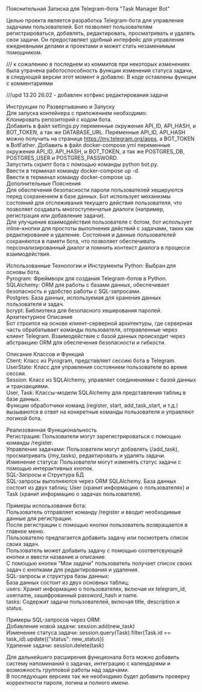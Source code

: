 Пояснительная Записка для Telegram-бота "Task Manager Bot"

Целью проекта является разработка Telegram-бота для управления задачами пользователей. Бот позволяет пользователям регистрироваться, добавлять, редактировать, просматривать и удалять свои задачи. Он предоставляет удобный интерфейс для управления ежедневными делами и проектами и может стать незаменимым помощником.

/// к сожалению в последнем из коммитов при некоторых изменениях была утрачена работоспособность функции изменения статуса задачи, в следующей версии этот момент я добавлю. В коде оставлены функции с комментариями

///upd 13.20 26.02 - добавлен хотфикс редактирования задачи

Инструкции по Развертыванию и Запуску  
Для запуска контейнера с приложением необходимо:  
Клонировать репозиторий с кодом бота.  
Добавить в файл settings.py переменные окружения API_ID, API_HASH, и BOT_TOKEN, а так же DATABASE_URL. 
Переменные API_ID, API_HASH можно получить на странице https://my.telegram.org/apps, а BOT_TOKEN в BotFather.
Добавить в файл docker-compose.yml переменные окружения API_ID, API_HASH, и BOT_TOKEN, а так же POSTGRES_DB, POSTGRES_USER и POSTGRES_PASSWORD.  
Запустить скрипт бота с помощью команды python bot.py.  
Ввести в терминал команду docker-compose up -d.  
Ввести в терминал команду docker-compose up.  
Дополнительные Пояснения  
Для обеспечения безопасности пароли пользователей хешируются перед сохранением в базе данных. Бот использует механизмы состояний для отслеживания текущего действия пользователя, что позволяет создавать многоступенчатые диалоги (например, регистрация или добавление задачи).  
Для улучшения взаимодействия пользователя с ботом, бот использует inline-кнопки для простоты выполнения действий с задачами, таких как редактирование и удаление. Состояния и данные пользователей сохраняются в памяти бота, что позволяет обеспечивать персонализированный диалог и помнить контекст диалога в процессе взаимодействия.  

Использованные Технологии и Инструменты
Python: Выбран для основы бота.  
Pyrogram: Фреймворк для создания Telegram-ботов в Python.  
SQLAlchemy: ORM для работы с базами данных, обеспечивает безопасность и удобство работы с SQL-запросами.  
Postgres: База данных, используемая для хранения данных пользователя и задач.  
bcrypt: Библиотека для безопасного хеширования паролей.  
Архитектурное Описание  
Бот строится на основе клиент-серверной архитектуры, где серверная часть обрабатывает команды пользователя, отправленные через клиент Telegram. Взаимодействие с базой данных происходит через абстракцию ORM для обеспечения безопасности и гибкости.  

Описание Классов и Функций  
Client: Класс из Pyrogram, представляет сессию бота в Telegram.  
UserState: Класс для управления состоянием пользователя во время сессии.  
Session: Класс из SQLAlchemy, управляет соединениями с базой данных и транзакциями.  
User, Task: Классы-модели SQLAlchemy для представления таблиц в базе данных.  
Функции обработчики команд (register, start, add_task_start, и т.д.) вызываются в ответ на конкретные команды пользователя и управляют логикой бота.  

Реализованная Функциональность  
Регистрация: Пользователи могут зарегистрироваться с помощью команды /register.  
Управление задачами: Пользователи могут добавлять (/add_task), просматривать (/my_tasks), редактировать и удалять задачи.  
Изменение статуса: Пользователи могут изменять статус задачи с помощью интерактивных кнопок.  
SQL-Запросы и Структура БД  
SQL-запросы выполняются через ORM SQLAlchemy. База данных состоит из двух таблиц: User (хранит информацию о пользователях) и Task (хранит информацию о задачах пользователя).  

Примеры использования бота:  
Пользователь отправляет команду /register и вводит необходимые данные для регистрации.  
После регистрации с помощью кнопки пользователь возвращается в главное меню.  
Пользователю предлагается добавить задачу или посмотреть список своих задач.  
Пользователь может добавить задачу с помощью соответсвующей кнопки и ввести название и описание.  
С помощью кнопки "Мои задачи" пользователь получает список своих задач с кнопками для редактирования и удаления.  
SQL-запросы и структура базы данных:  
База данных состоит из двух основных таблиц:  
users: Хранит информацию о пользователях, включая их telegram_id, username, зашифрованный password_hash и name.  
tasks: Содержит задачи пользователей, включая title, description и status.  

Примеры SQL-запросов через ORM:  
Добавление новой задачи: session.add(new_task)  
Изменение статуса задачи: session.query(Task).filter(Task.id == task_id).update({"status": new_status})  
Удаление задачи: session.delete(task)  

Для дальнейшего расширения функционала бота можно добавить систему напоминаний о задачах, интеграцию с календарями и возможность групповой работы над задачами.  
В последующих версиях так же необходимо будет добавить проверку корректности пароля, логина и полного имени.
